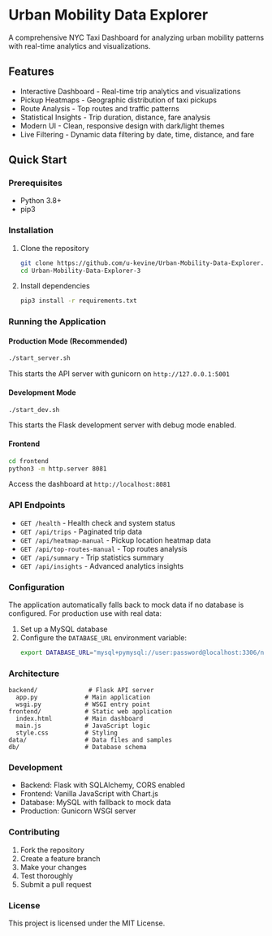 # Urban Mobility Data Explorer

A comprehensive NYC Taxi Dashboard for analyzing urban mobility patterns with real-time analytics and visualizations.

## Features

- Interactive Dashboard - Real-time trip analytics and visualizations
- Pickup Heatmaps - Geographic distribution of taxi pickups
- Route Analysis - Top routes and traffic patterns
- Statistical Insights - Trip duration, distance, fare analysis
- Modern UI - Clean, responsive design with dark/light themes
- Live Filtering - Dynamic data filtering by date, time, distance, and fare

## Quick Start

### Prerequisites

- Python 3.8+
- pip3

### Installation

1. Clone the repository
   ```bash
   git clone https://github.com/u-kevine/Urban-Mobility-Data-Explorer.git
   cd Urban-Mobility-Data-Explorer-3
   ```

2. Install dependencies
   ```bash
   pip3 install -r requirements.txt
   ```

### Running the Application

#### Production Mode (Recommended)
```bash
./start_server.sh
```
This starts the API server with gunicorn on `http://127.0.0.1:5001`

#### Development Mode
```bash
./start_dev.sh
```
This starts the Flask development server with debug mode enabled.

#### Frontend
```bash
cd frontend
python3 -m http.server 8081
```
Access the dashboard at `http://localhost:8081`

### API Endpoints

- `GET /health` - Health check and system status
- `GET /api/trips` - Paginated trip data
- `GET /api/heatmap-manual` - Pickup location heatmap data
- `GET /api/top-routes-manual` - Top routes analysis
- `GET /api/summary` - Trip statistics summary
- `GET /api/insights` - Advanced analytics insights

### Configuration

The application automatically falls back to mock data if no database is configured. For production use with real data:

1. Set up a MySQL database
2. Configure the `DATABASE_URL` environment variable:
   ```bash
   export DATABASE_URL="mysql+pymysql://user:password@localhost:3306/nyc_taxi"
   ```

### Architecture

```
backend/              # Flask API server
  app.py             # Main application
  wsgi.py            # WSGI entry point
frontend/            # Static web application
  index.html         # Main dashboard
  main.js            # JavaScript logic
  style.css          # Styling
data/                # Data files and samples
db/                  # Database schema
```

### Development

- Backend: Flask with SQLAlchemy, CORS enabled
- Frontend: Vanilla JavaScript with Chart.js
- Database: MySQL with fallback to mock data
- Production: Gunicorn WSGI server

### Contributing

1. Fork the repository
2. Create a feature branch
3. Make your changes
4. Test thoroughly
5. Submit a pull request

### License

This project is licensed under the MIT License.